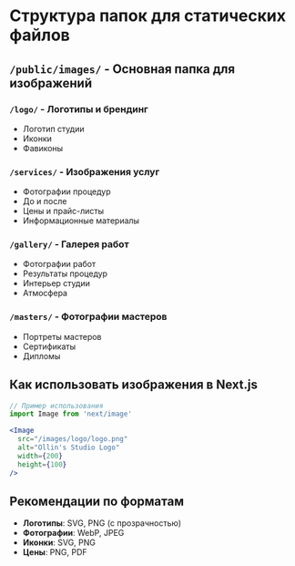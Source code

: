 # Структура папок для статических файлов

## `/public/images/` - Основная папка для изображений

### `/logo/` - Логотипы и брендинг
- Логотип студии
- Иконки
- Фавиконы

### `/services/` - Изображения услуг
- Фотографии процедур
- До и после
- Цены и прайс-листы
- Информационные материалы

### `/gallery/` - Галерея работ
- Фотографии работ
- Результаты процедур
- Интерьер студии
- Атмосфера

### `/masters/` - Фотографии мастеров
- Портреты мастеров
- Сертификаты
- Дипломы

## Как использовать изображения в Next.js

```jsx
// Пример использования
import Image from 'next/image'

<Image 
  src="/images/logo/logo.png" 
  alt="Ollin's Studio Logo" 
  width={200} 
  height={100} 
/>
```

## Рекомендации по форматам
- **Логотипы**: SVG, PNG (с прозрачностью)
- **Фотографии**: WebP, JPEG
- **Иконки**: SVG, PNG
- **Цены**: PNG, PDF 